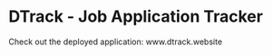 <h1>DTrack - Job Application Tracker</h1>
<p>Check out the deployed application: www.dtrack.website</p>
